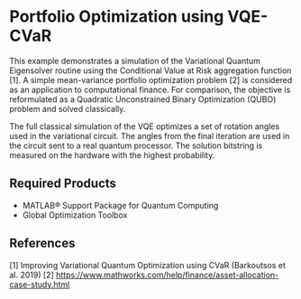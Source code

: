 # Portfolio Optimization using VQE-CVaR

This example demonstrates a simulation of the Variational Quantum Eigensolver routine using the Conditional Value at Risk
aggregation function [1]. A simple mean-variance portfolio optimization problem [2] is considered as an application to 
computational finance. For comparison, the objective is reformulated as a Quadratic Unconstrained Binary Optimization (QUBO) 
problem and solved classically.    

The full classical simulation of the VQE optimizes a set of rotation angles used in the variational circuit. The angles from the final
iteration are used in the circuit sent to a real quantum processor. The solution bitstring is measured on the hardware with 
the highest probability.

## Required Products
- MATLAB&reg; Support Package for Quantum Computing
- Global Optimization Toolbox

## References 
[1] Improving Variational Quantum Optimization using CVaR (Barkoutsos et al. 2019)
[2] https://www.mathworks.com/help/finance/asset-allocation-case-study.html